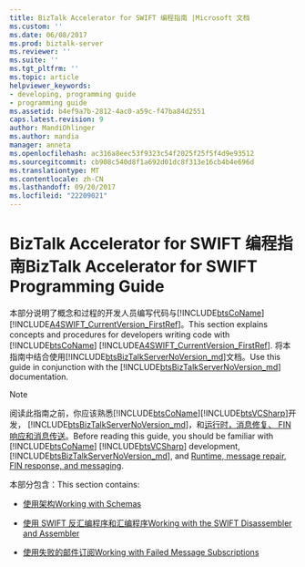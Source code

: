 ```yaml
---
title: BizTalk Accelerator for SWIFT 编程指南 |Microsoft 文档
ms.custom: ''
ms.date: 06/08/2017
ms.prod: biztalk-server
ms.reviewer: ''
ms.suite: ''
ms.tgt_pltfrm: ''
ms.topic: article
helpviewer_keywords:
- developing, programming guide
- programming guide
ms.assetid: b4ef9a7b-2812-4ac0-a59c-f47ba84d2551
caps.latest.revision: 9
author: MandiOhlinger
ms.author: mandia
manager: anneta
ms.openlocfilehash: ac316a8eec53f9323c54f2025f25f5f4d9e93512
ms.sourcegitcommit: cb908c540d8f1a692d01dc8f313e16cb4b4e696d
ms.translationtype: MT
ms.contentlocale: zh-CN
ms.lasthandoff: 09/20/2017
ms.locfileid: "22209021"
---
```

# <a name="biztalk-accelerator-for-swift-programming-guide"></a><span data-ttu-id="a6288-102">BizTalk Accelerator for SWIFT 编程指南</span><span class="sxs-lookup"><span data-stu-id="a6288-102">BizTalk Accelerator for SWIFT Programming Guide</span></span>
<span data-ttu-id="a6288-103">本部分说明了概念和过程的开发人员编写代码与[!INCLUDE[btsCoName](../../includes/btsconame-md.md)] [!INCLUDE[A4SWIFT_CurrentVersion_FirstRef](../../includes/a4swift-currentversion-firstref-md.md)]。</span><span class="sxs-lookup"><span data-stu-id="a6288-103">This section explains concepts and procedures for developers writing code with [!INCLUDE[btsCoName](../../includes/btsconame-md.md)] [!INCLUDE[A4SWIFT_CurrentVersion_FirstRef](../../includes/a4swift-currentversion-firstref-md.md)].</span></span> <span data-ttu-id="a6288-104">将本指南中结合使用[!INCLUDE[btsBizTalkServerNoVersion_md](../../includes/btsbiztalkservernoversion-md.md)]文档。</span><span class="sxs-lookup"><span data-stu-id="a6288-104">Use this guide in conjunction with the [!INCLUDE[btsBizTalkServerNoVersion_md](../../includes/btsbiztalkservernoversion-md.md)] documentation.</span></span>  
  
> [!NOTE]
>  <span data-ttu-id="a6288-105">阅读此指南之前，你应该熟悉[!INCLUDE[btsCoName](../../includes/btsconame-md.md)][!INCLUDE[btsVCSharp](../../includes/btsvcsharp-md.md)]开发， [!INCLUDE[btsBizTalkServerNoVersion_md](../../includes/btsbiztalkservernoversion-md.md)]，和[运行时，消息修复、 FIN 响应和消息传送](../../adapters-and-accelerators/accelerator-swift/runtime-message-repair-fin-response-and-messaging.md)。</span><span class="sxs-lookup"><span data-stu-id="a6288-105">Before reading this guide, you should be familiar with [!INCLUDE[btsCoName](../../includes/btsconame-md.md)] [!INCLUDE[btsVCSharp](../../includes/btsvcsharp-md.md)] development, [!INCLUDE[btsBizTalkServerNoVersion_md](../../includes/btsbiztalkservernoversion-md.md)], and [Runtime, message repair, FIN response, and messaging](../../adapters-and-accelerators/accelerator-swift/runtime-message-repair-fin-response-and-messaging.md).</span></span>  
  
 <span data-ttu-id="a6288-106">本部分包含：</span><span class="sxs-lookup"><span data-stu-id="a6288-106">This section contains:</span></span>  
  
-   [<span data-ttu-id="a6288-107">使用架构</span><span class="sxs-lookup"><span data-stu-id="a6288-107">Working with Schemas</span></span>](../../adapters-and-accelerators/accelerator-swift/working-with-schemas.md)  
  
-   [<span data-ttu-id="a6288-108">使用 SWIFT 反汇编程序和汇编程序</span><span class="sxs-lookup"><span data-stu-id="a6288-108">Working with the SWIFT Disassembler and Assembler</span></span>](../../adapters-and-accelerators/accelerator-swift/working-with-the-swift-disassembler-and-assembler.md)  
  
-   [<span data-ttu-id="a6288-109">使用失败的邮件订阅</span><span class="sxs-lookup"><span data-stu-id="a6288-109">Working with Failed Message Subscriptions</span></span>](../../adapters-and-accelerators/accelerator-swift/working-with-failed-message-subscriptions.md)
